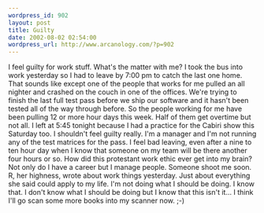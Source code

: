```yaml
--- 
wordpress_id: 902
layout: post
title: Guilty
date: 2002-08-02 02:54:00
wordpress_url: http://www.arcanology.com/?p=902
---
```

I feel guilty for work stuff. What's the matter with me? I took the bus into work yesterday so I had to leave by 7:00 pm to catch the last one home. That sounds like except one of the people that works for me pulled an all nighter and crashed on the couch in one of the offices. We're trying to finish the last full test pass before we ship our software and it hasn't been tested all of the way through before. So the people working for me have been pulling 12 or more hour days this week. Half of them get overtime but not all. I left at 5:45 tonight because I had a practice for the Cabiri show this Saturday too. I shouldn't feel guilty really. I'm a manager and I'm not running any of the test matrices for the pass. I feel bad leaving, even after a nine to ten hour day when I know that someone on my team will be there another four hours or so. How did this protestant work ethic ever get into my brain? Not only do I have a career but I manage people. Someone shoot me soon. R, her highness, wrote about work things yesterday. Just about everything she said could apply to my life. I'm not doing what I should be doing. I know that. I don't know what I should be doing but I know that this isn't it... I think I'll go scan some more books into my scanner now. ;-)